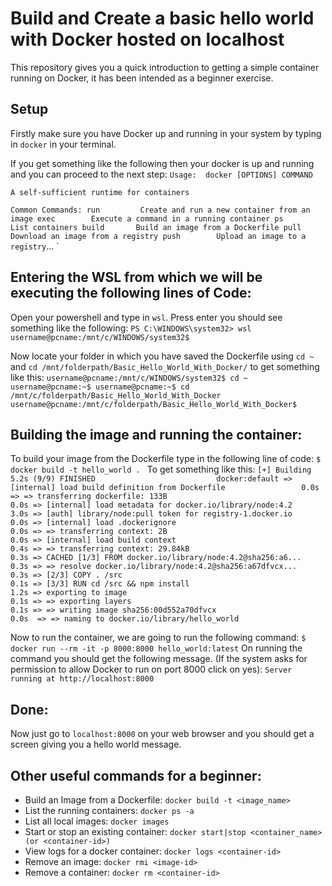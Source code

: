 # Build and Create a basic hello world with Docker hosted on localhost

This repository gives you a quick introduction to getting a simple container running on Docker, it has been intended as a beginner exercise.


## Setup

Firstly make sure you have Docker up and running in your system by typing in `docker` in your terminal.

If you get something like the following then your docker is up and running and you can proceed to the next step:
`Usage:  docker [OPTIONS] COMMAND`

`A self-sufficient runtime for containers`

`Common Commands:
  run         Create and run a new container from an image
  exec        Execute a command in a running container
  ps          List containers
  build       Build an image from a Dockerfile
  pull        Download an image from a registry
  push        Upload an image to a registry`...
`
## Entering the WSL from which we will be executing the following lines of Code:

Open your powershell and type in `wsl`. Press enter you should see something like the following:
`PS C:\WINDOWS\system32> wsl
username@pcname:/mnt/c/WINDOWS/system32$	`

Now locate your folder in which you have saved the Dockerfile using `cd ~` and `cd /mnt/folderpath/Basic_Hello_World_With_Docker/` to get something like this:
`username@pcname:/mnt/c/WINDOWS/system32$ cd ~
username@pcname:~$
username@pcname:~$ cd /mnt/c/folderpath/Basic_Hello_World_With_Docker
username@pcname:/mnt/c/folderpath/Basic_Hello_World_With_Docker$  `

## Building the image and running the container:

To build your image from the Dockerfile type in the following line of code:
`$ docker build -t hello_world . `
To get something like this:
`[+] Building 5.2s (9/9) FINISHED                           docker:default
 => [internal] load build definition from Dockerfile                 0.0s
 => => transferring dockerfile: 133B                                 0.0s
 => [internal] load metadata for docker.io/library/node:4.2          3.0s
 => [auth] library/node:pull token for registry-1.docker.io          0.0s
 => [internal] load .dockerignore                                    0.0s
 => => transferring context: 2B                                      0.0s
 => [internal] load build context                                    0.4s
 => => transferring context: 29.84kB                                 0.3s
 => CACHED [1/3] FROM docker.io/library/node:4.2@sha256:a6...        0.3s
 => => resolve docker.io/library/node:4.2@sha256:a67dfvcx...         0.3s
 => [2/3] COPY . /src                                                0.1s
 => [3/3] RUN cd /src && npm install                                 1.2s
 => exporting to image                                               0.1s
 => => exporting layers                                              0.1s
 => => writing image sha256:00d552a70dfvcx                           0.0s 
 => => naming to docker.io/library/hello_world                             `

Now to run the container, we are going to run the following command:
`$ docker run --rm -it -p 8000:8000 hello_world:latest`
On running the command you should get the following message. (If the system asks for permission to allow Docker to run on port 8000 click on yes):
`Server running at http://localhost:8000`

## Done:

Now just go to `localhost:8000` on your web browser and you should get a screen giving you a hello world message.

## Other useful commands for a beginner:

- Build an Image from a Dockerfile: `docker build -t <image_name>` 
- List the running containers: `docker ps -a`
- List all local images: `docker images`
- Start or stop an existing container: `docker start|stop <container_name> (or <container-id>)`
- View logs for a docker container: `docker logs <container-id>`
- Remove an image: `docker rmi <image-id>`
- Remove a container: `docker rm <container-id>`

